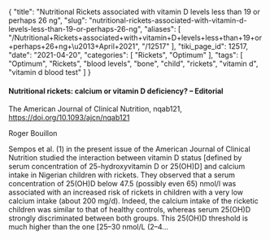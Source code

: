{
    "title": "Nutritional Rickets associated with vitamin D levels less than 19 or perhaps 26 ng",
    "slug": "nutritional-rickets-associated-with-vitamin-d-levels-less-than-19-or-perhaps-26-ng",
    "aliases": [
        "/Nutritional+Rickets+associated+with+vitamin+D+levels+less+than+19+or+perhaps+26+ng+\u2013+April+2021",
        "/12517"
    ],
    "tiki_page_id": 12517,
    "date": "2021-04-20",
    "categories": [
        "Rickets",
        "Optimum"
    ],
    "tags": [
        "Optimum",
        "Rickets",
        "blood levels",
        "bone",
        "child",
        "rickets",
        "vitamin d",
        "vitamin d blood test"
    ]
}


#### Nutritional rickets: calcium or vitamin D deficiency? – Editorial

The American Journal of Clinical Nutrition, nqab121, https://doi.org/10.1093/ajcn/nqab121

Roger Bouillon

Sempos et al. (1) in the present issue of the American Journal of Clinical Nutrition studied the interaction between vitamin D status <span>[defined by serum concentration of 25-hydroxyvitamin D or 25(OH)D]</span> and calcium intake in Nigerian children with rickets. They observed that a serum concentration of 25(OH)D below 47.5 (possibly even 65) nmol/l was associated with an increased risk of rickets in children with a very low calcium intake (about 200 mg/d). Indeed, the calcium intake of the ricketic children was similar to that of healthy controls, whereas serum 25(OH)D strongly discriminated between both groups. This 25(OH)D threshold is much higher than the one [25–30 nmol/L (2–4...